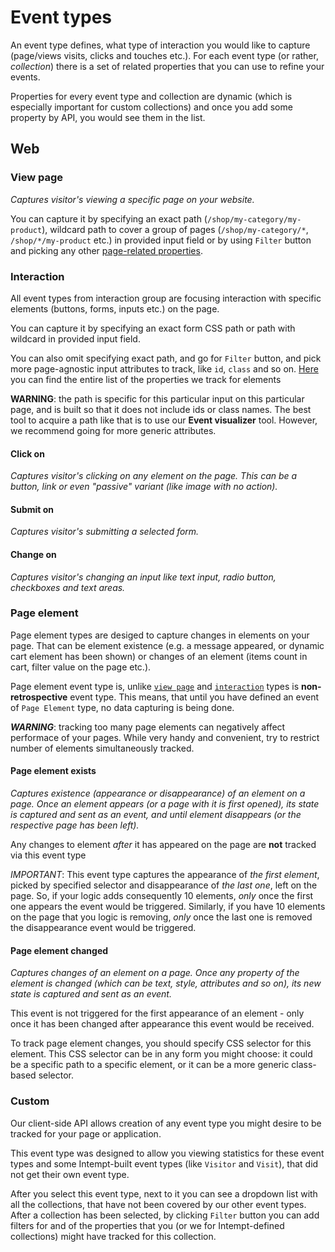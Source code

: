 # Event types

An event type defines, what type of interaction you would like to capture (page/views visits, clicks and touches etc.). For each event type (or rather, *collection*) there is a set of related properties that you can use to refine your events.

Properties for every event type and collection are dynamic (which is especially important for custom collections) and once you add some property by API, you would see them in the list.

## Web
### View page
*Captures visitor's viewing a specific page on your website.*

You can capture it by specifying an exact path (`/shop/my-category/my-product`), wildcard path to cover a group of pages (`/shop/my-category/*`, `/shop/*/my-product` etc.) in provided input field or by using `Filter` button and picking any other [page-related properties](page-properties).

### Interaction

All event types from interaction group are focusing interaction with specific elements (buttons, forms, inputs etc.) on the page.

You can capture it by specifying an exact form CSS path or path with wildcard in provided input field.

You can also omit specifying exact path, and go for `Filter` button, and pick more page-agnostic input attributes to track, like `id`, `class` and so on. [Here](interaction-properties) you can find the entire list of the properties we track for elements

**WARNING**: the path is specific for this particular input on this particular page, and is built so that it does not include ids or class names. The best tool to acquire a path like that is to use our **Event visualizer** tool. 
However, we recommend going for more generic attributes.

#### Click on
*Captures visitor's clicking on any element on the page. This can be a button, link or even "passive" variant (like image with no action).*

#### Submit on
*Captures visitor's submitting a selected form.*

#### Change on
*Captures visitor's changing an input like text input, radio button, checkboxes and text areas.* 

### Page element

Page element types are desiged to capture changes in elements on your page. That can be element existence (e.g. a message appeared, or dynamic cart element has been shown) or changes of an element (items count in cart, filter value on the page etc.).

Page element event type is, unlike [`view page`](view-page) and [`interaction`](interaction) types is **non-retrospective** event type.
This means, that until you have defined an event of `Page Element` type, no data capturing is being done.

***WARNING***: tracking too many page elements can negatively affect performace of your pages. While very handy and convenient, try to restrict number of elements simultaneously tracked.

#### Page element exists
*Captures existence (appearance or disappearance) of an element on a page. Once an element appears (or a page with it is first opened), its state is captured and sent as an event, and until element disappears (or the respective page has been left).*

Any changes to element *after* it has appeared on the page are **not** tracked via this event type

*IMPORTANT*: This event type captures the appearance of *the first element*, picked by specified selector and disappearance of *the last one*, left on the page. So, if your logic adds consequently 10 elements, *only* once the first one appears the event would be triggered. Similarly, if you have 10 elements on the page that you logic is removing, *only* once the last one is removed the disappearance event would be triggered.

#### Page element changed
*Captures changes of an element on a page. Once any property of the element is changed (which can be text, style, attributes and so on), its new state is captured and sent as an event.*

This event is not triggered for the first appearance of an element - only once it has been changed after appearance this event would be received.

To track page element changes, you should specify CSS selector for this element. This CSS selector can be in any form you might choose: it could be a specific path to a specific element, or it can be a more generic class-based selector.

### Custom

Our client-side API allows creation of any event type you might desire to be tracked for your page or application.

This event type was designed to allow you viewing statistics for these event types and some Intempt-built event types (like `Visitor` and `Visit`), that did not get their own event type.

After you select this event type, next to it you can see a dropdown list with all the collections, that have not been covered by our other event types. After a collection has been selected, by clicking `Filter` button you can add filters for and of the properties that you (or we for Intempt-defined collections) might have tracked for this collection.
